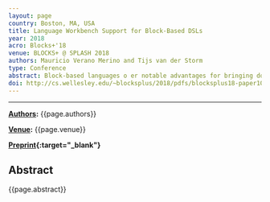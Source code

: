 ```yaml
---
layout: page
country: Boston, MA, USA
title: Language Workbench Support for Block-Based DSLs
year: 2018
acro: Blocks+'18
venue: BLOCKS+ @ SPLASH 2018
authors: Mauricio Verano Merino and Tijs van der Storm
type: Conference
abstract: Block-based languages o er notable advantages for bringing domain-speci c languages (DSLs) closer to an end-user programming audience. Nevertheless, the construction of block-based languages is still a rather ad hoc and low-level endeavour. Language workbenches [1] have been shown to be e ective in improving productivity when developing textual or otherwise graphical DSLs. In this paper, we sketch open challenges and work in progress to provide language workbench support for block-based languages. In particular we address dedicated meta languages for de ning the syntax of block-based languages. Making block-based language development part of the common language workbench repertoire will improve the adoption of the block metaphor outside the realm of programming education, and bring DSLs closer to end-user programming.
doi: http://cs.wellesley.edu/~blocksplus/2018/pdfs/blocksplus18-paper10.pdf
---
```


---

**[Authors](#):** {{page.authors}}

**[Venue](#):** {{page.venue}}

**[Preprint]({{page.doi}}){:target="_blank"}** 

## Abstract
{{page.abstract}}